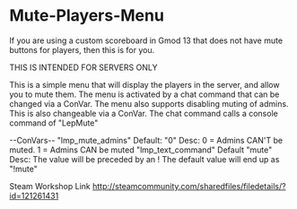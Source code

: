 Mute-Players-Menu
=================

If you are using a custom scoreboard in Gmod 13 that does not have mute buttons for players, then this is for you. 

THIS IS INTENDED FOR SERVERS ONLY 

This is a simple menu that will display the players in the server, and allow you to mute them. 
The menu is activated by a chat command that can be changed via a ConVar. 
The menu also supports disabling muting of admins. This is also changeable via a ConVar. 
The chat command calls a console command of "LepMute" 

--ConVars-- 
"lmp_mute_admins" Default: "0" Desc: 0 = Admins CAN'T be muted. 1 = Admins CAN be muted 
"lmp_text_command" Default "mute" Desc: The value will be preceded by an ! The default value will end up as "!mute"

Steam Workshop Link
http://steamcommunity.com/sharedfiles/filedetails/?id=121261431

